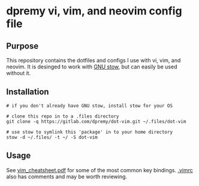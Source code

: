 # dpremy vi, vim, and neovim config file

## Purpose

This repository contains the dotfiles and configs I use with vi, vim, and neovim. It is desinged to work with [GNU stow](https://www.gnu.org/software/stow/), but can easily be used without it.

## Installation

```shell
# if you don't already have GNU stow, install stow for your OS

# clone this repo in to a .files directory
git clone -q https://gitlab.com/dpremy/dot-vim.git ~/.files/dot-vim

# use stow to symlink this 'package' in to your home directory
stow -d ~/.files/ -t ~/ -S dot-vim
```

## Usage

See [vim_cheatsheet.pdf](./cheatsheets/vim_cheatsheet.pdf) for some of the most common key bindings. [.vimrc](.vimrc) also has comments and may be worth reviewing.
